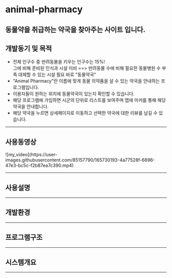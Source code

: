 <h1> animal-pharmacy</h1>
<h2>동물약을 취급하는 약국을 찾아주는 사이트 입니다.</h2>
<h2>개발동기 및 목적</h2>
<ul>
  <li>전체 인구수 중 반려동물을 키우는 인구수는 15%!<br> 그에 비해 준비된 인식과 시설 미비 ==> 반려동물 수에 비해 필요한 동물병원 수 부족 대체할 수 있는 시설 필요 바로 "동물약국"</li>
  <li>"Animal Pharmacy"란 이름에 맞게 동물 의약품을 살 수 있는 약국을 안내하는 프로그램입니다.
  <li>이용자들이 원하는 위치에 동물약국이 있는지 확인할 수 있습니다.</li>
  <li>해당 프로그램에 가입하면 시군의 단위로 리스트를 보여주며 맵에 마커를 통해 해당 약국을 안내합니다.</li>
  <li>해당 약국을 누르면 상세페이지로 이동하고 선택한 약국에 대한 리뷰를 남길 수 있습니다.</li>
</ul>
<hr>
<h2>사용동영상</h2>
![my_video](https://user-images.githubusercontent.com/85157790/165730193-4a77528f-6696-47e3-bc5c-f2b87ea7c390.mp4)
<hr>
<h2>사용설명</h2>

<hr>
<h2>개발환경</h2>

<hr>
<h2>프로그램구조</h2>

<hr>
<h2>시스템개요</h2>

<hr>
